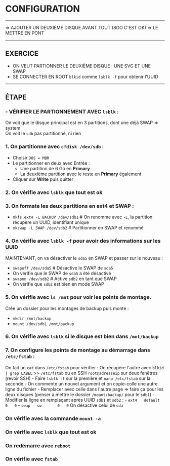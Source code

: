 # CONFIGURATION
---
=> AJOUTER UN DEUXIÈME DISQUE AVANT TOUT (8GO C'EST OK)
=> LE METTRE EN PONT

------------------------------------------------------------------
## EXERCICE

- ON VEUT PARTIONNER LE DEUXIÈME DISQUE : UNE SVG ET UNE SWAP
- SE CONNECTER EN ROOT
  `blkid` comme `lsblk -f` pour obtenir l'UUID

------------------------------------------------------------------
## ÉTAPE

### - VÉRIFIER LE PARTIONNEMENT AVEC `lsblk` :
On voit que le disque principal est en 3 partitions, dont une déjà SWAP => system  
On voit le `sdb` pas partitionné, ni rien

### 1. On partitionne avec `cfdisk /dev/sdb` :
  - Choisir `DOS = MBR`
  - Le partitionner en deux avec Entrée :
    - Une partition de 6 Go en **Primary**
    - La deuxième partition avec le reste en **Primary** également
  - Cliquer sur **Write** puis quitter

### 2. On vérifie avec `lsblk` que tout est ok

### 3. On formate les deux partitions en **ext4** et **SWAP** :
  - `mkfs.ext4 -L BACKUP /dev/sdb1`  # On renomme avec `-L`, la partition récupère un UUID, identifiant unique
  - `mkswap -L SWAP /dev/sdb2`  # Partitionner en SWAP et renommé

### 4. On vérifie avec `lsblk -f` pour avoir des informations sur les UUID  
  MAINTENANT, on va désactiver le `sda5` en SWAP et passer sur le nouveau :

  - `swapoff /dev/sda5`  # Désactive le SWAP de `sda5`
  - On vérifie que le SWAP de `sda5` a été désactivé
  - `swapon /dev/sdb2`  # Active `sdb2` en tant que SWAP
  - On vérifie que `sdb2` est bien en mode SWAP

### 5. On vérifie avec `ls /mnt` pour voir les points de montage.  
  Crée un dossier pour les montages de backup puis monte :

  - `mkdir /mnt/backup`
  - `mount /dev/sdb1 /mnt/backup`

### 6. On vérifie avec `lsblk` si le disque est bien dans `/mnt/backup`

### 7. On configure les points de montage au démarrage dans `/etc/fstab` :
On fait un `cat` dans `/etc/fstab` pour vérifier :
On récupère l'autre avec `blkid | grep LABEL` >> `/etc/fstab` ou en SSH `root@adresseip` sur deux fenêtres (revoir SSH)
    - Faire `lsblk -f` sur la première et `nano /etc/fstab` sur la seconde
    - On commente un nouvel argument et on copie-colle une autre ligne du fichier
    - Remplacer avec celle dans l'autre page => faire ça pour les deux disques (penser à mettre le dossier `/mount/backup/` pour le `sdb1`)
    - Modifier la ligne en remplaçant après UUID `sdb1` et `sdb2` :
      - `ext4   default   0   0`
      - `swap   sw       0   0`
  On désactive celui de `sda`

### On vérifie avec la commande `mount -a`
### On vérifie avec `lsblk` que tout est ok
### On redémarre avec `reboot`
### On vérifie avec `fstab`
